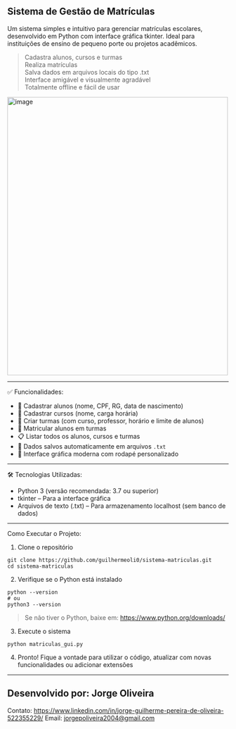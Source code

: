 Sistema de Gestão de Matrículas
---
Um sistema simples e intuitivo para gerenciar matrículas escolares, desenvolvido em Python com interface gráfica tkinter. Ideal para instituições de ensino de pequeno porte ou projetos acadêmicos.

> Cadastra alunos, cursos e turmas  
> Realiza matrículas  
> Salva dados em arquivos locais do tipo .txt  
> Interface amigável e visualmente agradável  
> Totalmente offline e fácil de usar




<img width="502" height="632" alt="image" src="https://github.com/user-attachments/assets/1a230e50-4e6a-4561-9472-6ce445bf6651" />

---

✅ Funcionalidades:

- 🧑 Cadastrar alunos (nome, CPF, RG, data de nascimento)
- 📘 Cadastrar cursos (nome, carga horária)
- 🏫 Criar turmas (com curso, professor, horário e limite de alunos)
- 👥 Matricular alunos em turmas
- 📋 Listar todos os alunos, cursos e turmas
- 💾 Dados salvos automaticamente em arquivos `.txt`
- 🎨 Interface gráfica moderna com rodapé personalizado

---

🛠️ Tecnologias Utilizadas:

- Python 3 (versão recomendada: 3.7 ou superior)
- tkinter – Para a interface gráfica
- Arquivos de texto (.txt) – Para armazenamento localhost (sem banco de dados)

---

Como Executar o Projeto:

1. Clone o repositório
```
git clone https://github.com/guilhermeoli0/sistema-matriculas.git
cd sistema-matriculas
```
2. Verifique se o Python está instalado
```
python --version
# ou
python3 --version
```
> Se não tiver o Python, baixe em: https://www.python.org/downloads/

3. Execute o sistema
```
python matriculas_gui.py
```
4. Pronto! Fique a vontade para utilizar o código, atualizar com novas funcionalidades ou adicionar extensões

---
Desenvolvido por: 
Jorge Oliveira
---
Contato: https://www.linkedin.com/in/jorge-guilherme-pereira-de-oliveira-522355229/
Email: jorgepoliveira2004@gmail.com
